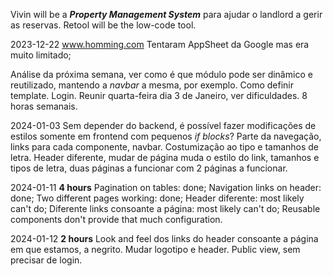 Vivin will be a ***Property Management System*** para ajudar o landlord a gerir as reservas.
Retool will be the low-code tool.

2023-12-22
www.homming.com
Tentaram AppSheet da Google mas era muito limitado;

Análise da próxima semana, ver como é que módulo pode ser dinâmico e reutilizado, mantendo a *navbar* a mesma, por exemplo. Como definir template. Login. Reunir quarta-feira dia 3 de Janeiro, ver dificuldades. 8 horas semanais. 

2024-01-03
Sem depender do backend, é possível fazer modificações de estilos somente em frontend com pequenos *if blocks*? Parte da navegação, links para cada componente, navbar. Costumização ao tipo e tamanhos de letra. Header diferente, mudar de página muda o estilo do link, tamanhos e tipos de letra, duas páginas a funcionar com 2 páginas a funcionar.

2024-01-11 **4 hours**
Pagination on tables: done;
Navigation links on header: done;
Two different pages working: done;
Header diferente: most likely can't do;
Diferente links consoante a página: most likely can't do; 
Reusable components don't provide that much configuration.

2024-01-12 **2 hours**
Look and feel dos links do header consoante a página em que estamos, a negrito.
Mudar logotipo e header. Public view, sem precisar de login.